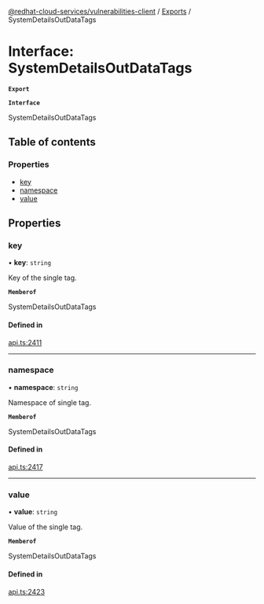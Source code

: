 [@redhat-cloud-services/vulnerabilities-client](../README.md) / [Exports](../modules.md) / SystemDetailsOutDataTags

# Interface: SystemDetailsOutDataTags

**`Export`**

**`Interface`**

SystemDetailsOutDataTags

## Table of contents

### Properties

- [key](SystemDetailsOutDataTags.md#key)
- [namespace](SystemDetailsOutDataTags.md#namespace)
- [value](SystemDetailsOutDataTags.md#value)

## Properties

### key

• **key**: `string`

Key of the single tag.

**`Memberof`**

SystemDetailsOutDataTags

#### Defined in

[api.ts:2411](https://github.com/RedHatInsights/javascript-clients/blob/master/packages/vulnerabilities/git-api/api.ts#L2411)

___

### namespace

• **namespace**: `string`

Namespace of single tag.

**`Memberof`**

SystemDetailsOutDataTags

#### Defined in

[api.ts:2417](https://github.com/RedHatInsights/javascript-clients/blob/master/packages/vulnerabilities/git-api/api.ts#L2417)

___

### value

• **value**: `string`

Value of the single tag.

**`Memberof`**

SystemDetailsOutDataTags

#### Defined in

[api.ts:2423](https://github.com/RedHatInsights/javascript-clients/blob/master/packages/vulnerabilities/git-api/api.ts#L2423)
